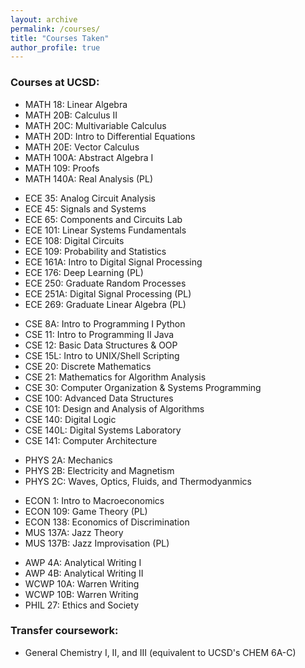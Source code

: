 ```yaml
---
layout: archive
permalink: /courses/
title: "Courses Taken"
author_profile: true
---
```


### Courses at UCSD:
- MATH 18: Linear Algebra 
- MATH 20B: Calculus II 
- MATH 20C: Multivariable Calculus 
- MATH 20D: Intro to Differential Equations
- MATH 20E: Vector Calculus 
- MATH 100A: Abstract Algebra I 
- MATH 109: Proofs
- MATH 140A: Real Analysis (PL)
<!-- -->

- ECE 35: Analog Circuit Analysis 
- ECE 45: Signals and Systems 
- ECE 65: Components and Circuits Lab 
- ECE 101: Linear Systems Fundamentals
- ECE 108: Digital Circuits
- ECE 109: Probability and Statistics 
- ECE 161A: Intro to Digital Signal Processing
- ECE 176: Deep Learning (PL)
- ECE 250: Graduate Random Processes
- ECE 251A: Digital Signal Processing (PL)
- ECE 269: Graduate Linear Algebra (PL)
<!-- -->


- CSE 8A: Intro to Programming I Python
- CSE 11: Intro to Programming II Java 
- CSE 12: Basic Data Structures & OOP 
- CSE 15L: Intro to UNIX/Shell Scripting 
- CSE 20: Discrete Mathematics 
- CSE 21: Mathematics for Algorithm Analysis
- CSE 30: Computer Organization & Systems Programming
- CSE 100: Advanced Data Structures 
- CSE 101: Design and Analysis of Algorithms 
- CSE 140: Digital Logic 
- CSE 140L: Digital Systems Laboratory 
- CSE 141: Computer Architecture 
<!-- -->


- PHYS 2A: Mechanics 
- PHYS 2B: Electricity and Magnetism 
- PHYS 2C: Waves, Optics, Fluids, and Thermodyanmics 
<!-- -->

- ECON 1: Intro to Macroeconomics
- ECON 109: Game Theory (PL)
- ECON 138: Economics of Discrimination 
- MUS 137A: Jazz Theory
- MUS 137B: Jazz Improvisation (PL)
<!-- -->

- AWP 4A: Analytical Writing I 
- AWP 4B: Analytical Writing II 
- WCWP 10A: Warren Writing 
- WCWP 10B: Warren Writing 
- PHIL 27: Ethics and Society
<!-- -->

### Transfer coursework:

- General Chemistry I, II, and III (equivalent to UCSD's CHEM 6A-C)
